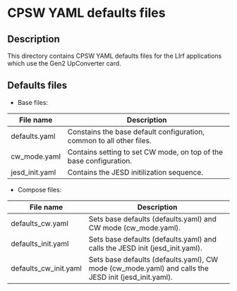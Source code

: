 # CPSW YAML defaults files

## Description

This directory contains CPSW YAML defaults files for the Llrf applications which use the Gen2 UpConverter card.

## Defaults files

- Base files:

File name               | Description
------------------------|---------------------
defaults.yaml           | Constains the base default configuration, common to all other files.
cw_mode.yaml            | Contains setting to set CW mode, on top of the base configuration.
jesd_init.yaml          | Contains the JESD initilization sequence.

- Compose files:

File name               | Description
------------------------|---------------------
defaults_cw.yaml        | Sets base defaults (defaults.yaml) and CW mode (cw_mode.yaml).
defaults_init.yaml      | Sets base defaults (defaults.yaml) and calls the JESD init (jesd_init.yaml).
defaults_cw_init.yaml   | Sets base defaults (defaults.yaml), CW mode (cw_mode.yaml) and calls the JESD init (jesd_init.yaml).

